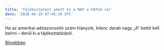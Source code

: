 ```yaml
---
title: 'Tájékoztatást adott ki a NAV a FATCA-ról'
date: '2018-04-19 07:45:36 UTC'
---
```


Ha az amerikai adóazonosító szám hiányzik, kilenc darab nagy „A” betűt kell beírni – derül ki a tájékoztatásból.


[Bővebben](https://ift.tt/2qIwfrQ)
